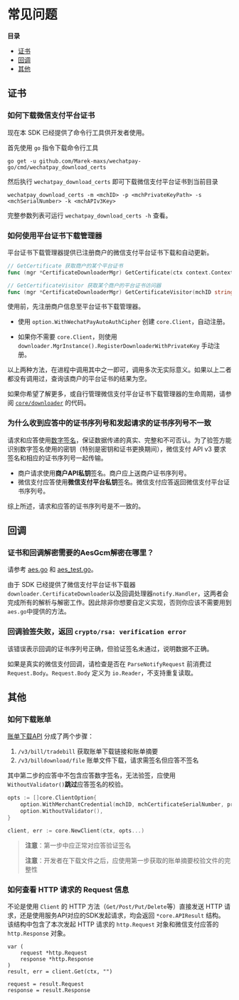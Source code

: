 # 常见问题

**目录**

- [证书](#证书)
- [回调](#回调)
- [其他](#其他)

## 证书

### 如何下载微信支付平台证书

现在本 SDK 已经提供了命令行工具供开发者使用。 

首先使用 `go` 指令下载命令行工具
```shell
go get -u github.com/Marek-maxs/wechatpay-go/cmd/wechatpay_download_certs
```
然后执行 `wechatpay_download_certs` 即可下载微信支付平台证书到当前目录
```shell
wechatpay_download_certs -m <mchID> -p <mchPrivateKeyPath> -s <mchSerialNumber> -k <mchAPIv3Key>
```
完整参数列表可运行 `wechatpay_download_certs -h` 查看。

### 如何使用平台证书下载管理器

平台证书下载管理器提供已注册商户的微信支付平台证书下载和自动更新。

```go
// GetCertificate 获取商户的某个平台证书
func (mgr *CertificateDownloaderMgr) GetCertificate(ctx context.Context, mchID, serialNumber string) (*x509.Certificate, bool)

// GetCertificateVisitor 获取某个商户的平台证书访问器
func (mgr *CertificateDownloaderMgr) GetCertificateVisitor(mchID string) core.CertificateVisitor
```

使用前，先注册商户信息至平台证书下载管理器。

+ 使用 `option.WithWechatPayAutoAuthCipher` 创建 `core.Client`，自动注册。

+ 如果你不需要 `core.Client`，则使用 `downloader.MgrInstance().RegisterDownloaderWithPrivateKey` 手动注册。

以上两种方法，在进程中调用其中之一即可，调用多次无实际意义。如果以上二者都没有调用过，查询该商户的平台证书的结果为空。

如果你希望了解更多，或自行管理微信支付平台证书下载管理器的生命周期，请参阅 [`core/downloader`](core/downloader) 的代码。

### 为什么收到应答中的证书序列号和发起请求的证书序列号不一致

请求和应答使用[数字签名](https://zh.wikipedia.org/wiki/%E6%95%B8%E4%BD%8D%E7%B0%BD%E7%AB%A0)，保证数据传递的真实、完整和不可否认。为了验签方能识别数字签名使用的密钥（特别是密钥和证书更换期间），微信支付 API v3 要求签名和相应的证书序列号一起传输。

+ 商户请求使用**商户API私钥**签名。商户应上送商户证书序列号。
+ 微信支付应答使用**微信支付平台私钥**签名。微信支付应答返回微信支付平台证书序列号。

综上所述，请求和应答的证书序列号是不一致的。

## 回调

### 证书和回调解密需要的AesGcm解密在哪里？

请参考 [aes.go](https://github.com/Marek-maxs/wechatpay-go/blob/main/utils/aes.go) 和 [aes_test.go](https://github.com/Marek-maxs/wechatpay-go/blob/main/utils/aes_test.go)。

由于 SDK 已经提供了微信支付平台证书下载器`downloader.CertificateDownloader`以及回调处理器`notify.Handler`，这两者会完成所有的解析与解密工作。因此除非你想要自定义实现，否则你应该不需要用到`aes.go`中提供的方法。

### 回调验签失败，返回 `crypto/rsa: verification error`

该错误表示回调的证书序列号正确，但验证签名未通过，说明数据不正确。

如果是真实的微信支付回调，请检查是否在 `ParseNotifyRequest` 前消费过 `Request.Body`。`Request.Body` 定义为 `io.Reader`，不支持重复读取。

## 其他

### 如何下载账单
[账单下载API](https://pay.weixin.qq.com/wiki/doc/apiv3/wxpay/pay/bill/chapter3_3.shtml) 分成了两个步骤：
1. `/v3/bill/tradebill` 获取账单下载链接和账单摘要
2. `/v3/billdownload/file` 账单文件下载，请求需签名但应答不签名

其中第二步的应答中不包含应答数字签名，无法验签，应使用`WithoutValidator()`**跳过**应答签名的校验。
```go
opts := []core.ClientOption{
	option.WithMerchantCredential(mchID, mchCertificateSerialNumber, privateKey),
	option.WithoutValidator(),
}

client, err := core.NewClient(ctx, opts...)
```

> **注意**：第一步中应正常对应答验证签名
> 
> **注意**：开发者在下载文件之后，应使用第一步获取的账单摘要校验文件的完整性

### 如何查看 HTTP 请求的 Request 信息

不论是使用 `Client` 的 HTTP 方法（`Get/Post/Put/Delete`等）直接发送 HTTP 请求，还是使用服务API对应的SDK发起请求，均会返回 `*core.APIResult` 结构。
该结构中包含了本次发起 HTTP 请求的 `http.Request` 对象和微信支付应答的 `http.Response` 对象。
```golang
var (
	request *http.Request
	response *http.Response
)
result, err = client.Get(ctx, "")

request = result.Request
response = result.Response 
```
